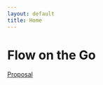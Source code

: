 ```yaml
---
layout: default
title: Home
---
```


# Flow on the Go

<a class="btn theme-base-0b" href="{{ site.baseurl }}/proposal">Proposal</a>
